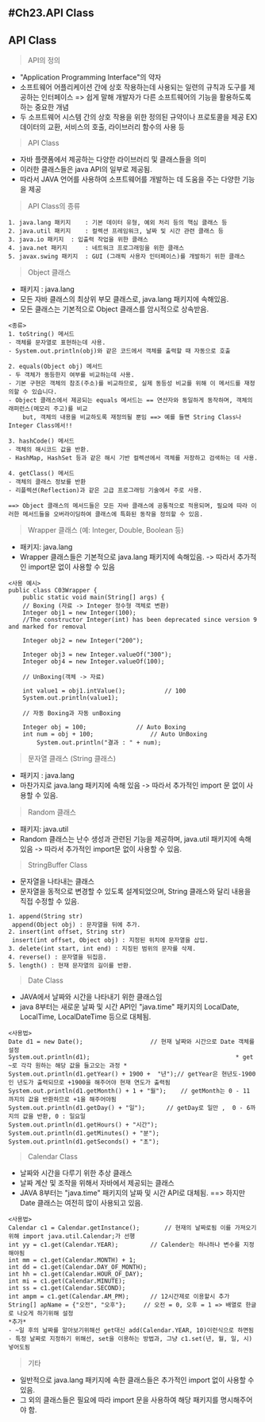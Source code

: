 #Ch23.API Class
---
API Class
---
> API의 정의<br>
- "Application Programming Interface"의 약자
- 소프트웨어 어플리케이션 간에 상호 작용하는데 사용되는 일련의 규칙과 도구를 제공하는 인터페이스
		=> 쉽게 말해 개발자가 다른 소프트웨어의 기능을 활용하도록 하는 중요한 개념
- 두 소프트웨어 시스템 간의 상호 작용을 위한 정의된 규약이나 프로토콜을 제공
EX)	데이터의 교환, 서비스의 호출, 라이브러리 함수의 사용 등

> API Class<br>
- 자바 플랫폼에서 제공하는 다양한 라이브러리 및 클래스들을 의미
- 이러한 클래스들은 java API의 일부로 제공됨.
- 따라서 JAVA 언어를 사용하여 소프트웨어를 개발하는 데 도움을 주는 다양한 기능을 제공
> API Class의 종류<br>
```
1. java.lang 패키지	: 기본 데이터 유형, 예외 처리 등의 핵심 클래스 등
2. java.util 패키지	: 컬렉션 프레임워크, 날짜 및 시간 관련 클래스 등
3. java.io 패키지	: 입출력 작업을 위한 클래스
4. java.net 패키지 	: 네트워크 프로그래밍을 위한 클래스
5. javax.swing 패키지 	: GUI (그래픽 사용자 인터페이스)를 개발하기 위한 클래스
```
> Object 클래스<br>
- 패키지 : java.lang
- 모든 자바 클래스의 최상위 부모 클래스로, java.lang 패키지에 속해있음.
- 모든 클래스는 기본적으로 Object 클래스를 암시적으로 상속받음.
```
<종류>
1. toString() 메서드
- 객체를 문자열로 표현하는데 사용.
- System.out.println(obj)와 같은 코드에서 객체를 출력할 때 자동으로 호출

2. equals(Object obj) 메서드
- 두 객체가 동등한지 여부를 비교하는데 사용.
- 기본 구현은 객체의 참조(주소)를 비교하므로, 실제 동등성 비교를 위해 이 메서드를 재정의할 수 있습니다.
- Object 클래스에서 제공되는 equals 메서드는 == 연산자와 동일하게 동작하며, 객체의 래퍼런스(메모리 주고)를 비교
    but, 객체의 내용을 비교하도록 재정의될 뿐임 ==> 예를 들면 String Class나 Integer Class에서!!

3. hashCode() 메서드
- 객체의 해시코드 값을 반환.
- HashMap, HashSet 등과 같은 해시 기반 컬렉션에서 객체를 저장하고 검색하는 데 사용.

4. getClass() 메서드
- 객체의 클래스 정보를 반환
- 리플렉션(Reflection)과 같은 고급 프로그래밍 기술에서 주로 사용.

==> Object 클래스의 메서드들은 모든 자바 클래스에 공통적으로 적용되며, 필요에 따라 이러한 메서드들을 오버라이딩하여 클래스에 특화된 동작을 정의할 수 있음.
```

> Wrapper 클래스 (예: Integer, Double, Boolean 등)<br>
- 패키지: java.lang
- Wrapper 클래스들은 기본적으로 java.lang 패키지에 속해있음.
  -> 따라서 추가적인 import문 없이 사용할 수 있음
```
<사용 예시>
public class C03Wrapper {
	public static void main(String[] args) {
	// Boxing (자료 -> Integer 정수형 객체로 변환)
	Integer obj1 = new Integer(100);
	//The constructor Integer(int) has been deprecated since version 9 and marked for removal
		
	Integer obj2 = new Integer("200");
		
	Integer obj3 = new Integer.valueOf("300");
	Integer obj4 = new Integer.valueOf(100);
		
	// UnBoxing(객체 -> 자료)
		
	int value1 = obj1.intValue(); 			// 100
	System.out.println(value1);
		
	// 자동 Boxing과 자동 unBoxing
		
	Integer obj = 100;				// Auto Boxing
	int num = obj + 100;				// Auto UnBoxing
		System.out.println("결과 : " + num);
```

> 문자열 클래스 (String 클래스)<br>
- 패키지 : java.lang
- 마찬가지로 java.lang 패키지에 속해 있음
  -> 따라서 추가적인 import 문 없이 사용할 수 있음.

> Random 클래스<br>
- 패키지: java.util
- Random 클래스는 난수 생성과 관련된 기능을 제공하며, java.util 패키지에 속해 있음
  -> 따라서 추가적인 import문 없이 사용할 수 있음.

> StringBuffer Class <br>
- 문자열을 나타내는 클래스
- 문자열을 동적으로 변경할 수 있도록 설계되었으며, String 클래스와 달리 내용을 직접 수정할 수 있음.
```
1. append(String str)
 append(Object obj) : 문자열을 뒤에 추가.
2. insert(int offset, String str)
 insert(int offset, Object obj) : 지정된 위치에 문자열을 삽입.
3. delete(int start, int end) : 지징된 범위의 문자를 삭제.
4. reverse() : 문자열을 뒤집음.
5. length() : 현재 문자열의 길이를 반환.
```

> Date  Class<br>
- JAVA에서 날짜와 시간을 나타내기 위한 클래스임
- java 8부터는 새로운 날짜 및 시간 API인 "java.time" 패키지의 LocalDate, LocalTime, LocalDateTime 등으로 대체됨.
```
<사용법>
Date d1 = new Date();			        // 현재 날짜와 시간으로 Date 객체를 설정
System.out.println(d1);											* get ~로 각각 원하는 해당 값을 들고오는 과정 *
System.out.println(d1.getYear() + 1900 +  "년");// getYear은 현년도-1900인 년도가 출력되므로 +1900을 해주어야 현재 연도가 출력됨
System.out.println(d1.getMonth() + 1 + "월");	// getMonth는 0 - 11 까지의 값을 반환하므로 +1을 해주어야됨
System.out.println(d1.getDay() + "일");		// getDay로 일만 ,  0 - 6까지의 값을 반환, 0 : 일요일
System.out.println(d1.getHours() + "시간");						
System.out.println(d1.getMinutes() + "분");		
System.out.println(d1.getSeconds() + "초");
```
> Calendar Class<br>
- 날짜와 시간을 다루기 위한 추상 클래스
- 날짜 계산 및 조작을 위해서 자바에서 제공되는 클래스
- JAVA 8부터는 "java.time" 패키지의 날짜 및 시간 API로 대체됨.
   ==> 하지만 Date 클래스는 여전히 많이 사용되고 있음.
```
<사용법>
Calendar c1 = Calendar.getInstance();		// 현재의 날짜로됨 이를 가져오기 위해 import java.util.Calendar;가 선행
int yy = c1.get(Calendar.YEAR);			// Calender는 하나하나 변수를 지정해야됨
int mm = c1.get(Calendar.MONTH) + 1;
int dd = c1.get(Calendar.DAY_OF_MONTH);
int hh = c1.get(Calendar.HOUR_OF_DAY);
int mi = c1.get(Calendar.MINUTE);
int ss = c1.get(Calendar.SECOND);
int ampm = c1.get(Calendar.AM_PM);		// 12시간제로 이용할시 추가
String[] apName = {"오전", "오후"};		// 오전 = 0, 오후 = 1 => 배열로 한글로 나오게 하기위해 설정
*추가*
- ~일 후의 날짜를 알아보기위해선 get대신 add(Calendar.YEAR, 10)이런식으로 하면됨
- 특정 날짜로 지정하기 위해선, set을 이용하는 방법과, 그냥 c1.set(년, 월, 일, 시) 넣어도됨
```
> 기타<br>
- 일반적으로 java.lang 패키지에 속한 클래스들은 추가적인 import 없이 사용할 수 있음.
- 그 외의 클래스들은 필요에 따라 import 문을 사용하여 해당 패키지를 명시해주어야 함.
